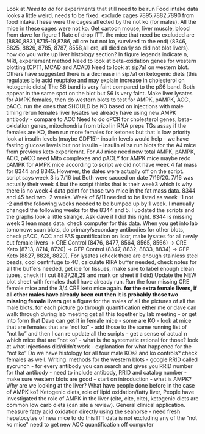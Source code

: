 Look at *Need to do* for experiments that still need to be run
Food intake data looks a little weird, needs to be fixed. exclude cages 7895,7882,7890 from food intake.These were the cages affected by the not ko (for males). All the mice in these cages were not ko. 
Get cartoon mouse, liver muscle, blood from dave for figure 1
Rate of drop ITT. 
the mice that need be excluded are (8830,8831,8715-19,8786, all cre but not ko, survived to the end) (8346, 8825, 8826, 8785, 8787, 8558,all cre, all died early so did not blot livers). 
how do you write up liver histology section?
In figure legends indicate n, MRI, experiement method
Need to look at beta-oxidation genes for western blotting (CPT1, MCAD and ACAD)
Need to look at sip7a1 on western blot. Others have suggested there is a decrease in sip7a1 on ketogenic diets (this regulates bile acid reuptake and may explain increase in cholesterol on ketogenic diets)
The S6 band is very faint compared to the pS6 band. Both appear in the same spot on the blot but S6 is very faint. 
Make liver lysates for AMPK females, then do western blots to test for AMPK, pAMPK, ACC, pACC. run the ones that SHOULD be KO based on injections with male timing
rerun females liver lysates we already have using new AMPK antibody - compare to ACC 
Need to do qPCR for cholesterol genes, beta-oxidation genes, mitochondria from trizol in RNA preps
TGs assay
if the females are KO, then run more females for ketones but that is low priority 
look at insulin levels (maybe GDF15)- insulin levels would help - we have fasting glucose levels but not insulin - insulin eliza 
run blots for the AJ mice from previous keto experiemnt. For AJ mice need new total AMPK, pAMPK, ACC, pACC
need Mito complexes and pACLY for AMPK mice
maybe redo pAMPK for AMPK mice
according to script we did not have week 4 fat mass for 8344 and 8345. However, the dates were actually off on the script. script says week 3 is 7/16 but Both were sacced on date 7/16/20. 7/16 was actually their week 4 but the script thinks that is their week3 which is why there is no week 4 data point for those two mice in the fat mass data. 8344 and 45 had two -2 weeks. Week of 6/11 needed to be listed as week -1 not -2 and the following weeks needed to be bumped up by 1 week. I manually changed the following weeks for the 8344 and 5. I updated the scripts and the graphs look a little strange. Ask dave if I did this right.
8344 is missing week 3 lean mass data. check computer for this data.
When you get into lab tomorrow: scan blots, do primary/secondary antibodies for other blots, check pACC, ACC and FAS quantification on licor, make lysates for all newly cut female livers -> CRE Control (8476, 8477, 8564, 8565, 8566) -> CRE Keto (8713, 8714, 8720) -> GFP Control (8347, 8832, 8833, 8834) -> GFP Keto (8827, 8828, 8829). For lysates (check there are enough stainless steel beads, cool centrifuge to 4C, calculate RIPA buffer needed, check notes for all the buffers needed, get ice for tissues, make sure to label enough clean tubes, check if i cut 8827,28,29 and mark on sheet if I did)
Update the NEW blot sheet with females that I have already run. Run the four missing CRE female mice and the 3/4 CRE keto mice again. **for the extra female livers, if all other males have already been cut then it is probably those two missing female livers**
get a figure for the males of all the pictures of all the male blots. for each picture go through quantification either me or dave can walk through during lab meeting get all this together by lab meeting - or get into form that Dave can get it in
female mice - some are KO - look at mice that are females that are “not ko” - add those to the same running list of “not ko” and then I can re update all the scripts - get a sense of actual n 
which mice that are “not ko” - what is the systematic rational for those? look at what injections did/didn’t work - explanation for what happened for the “not ko”
Do we have histology for all four male KOs? and ko controls? check females as well.
Writing: methods for the western blots - google RRID called sycrunch - for every antibody you can search and gives you RRID number for that antibody - need to include antibody, RRID and catalog number - make sure western blots are good - start on introduction - what is AMPK? Why are we looking at the liver? What have people done before in the case of AMPK ko? Ketogenic diets, role of lipid oxidation/fatty liver, People have investigated the role of AMPK in the liver (cite, cite, cite), ketogenic diets are common low carb diets (can site a review). General clinical application. 
measure fatty acid oxidation directly using the seahorse - need fresh hepatocytes of new mice to do this
ITT data is not excluding any of the "not ko mice"
need to get new ACC quantification off computer
